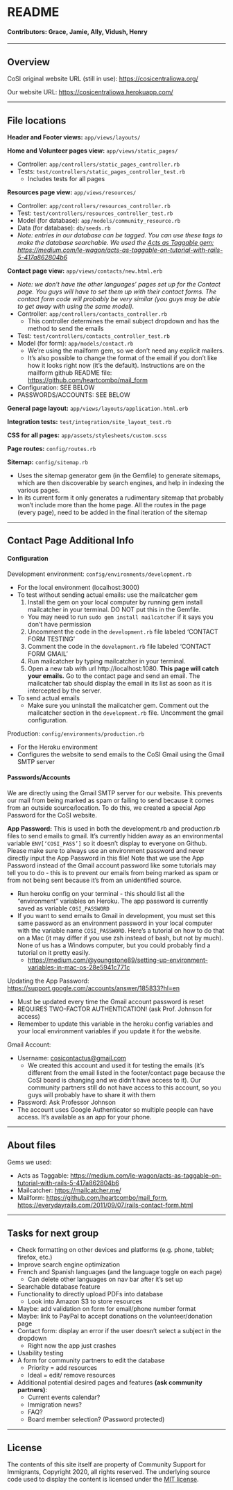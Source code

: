 # README
#### Contributors: Grace, Jamie, Ally, Vidush, Henry

----------

## Overview

CoSI original website URL (still in use): https://cosicentraliowa.org/

Our website URL: https://cosicentraliowa.herokuapp.com/

----------

## File locations
__Header and Footer views:__ `app/views/layouts/`

__Home and Volunteer pages view:__ `app/views/static_pages/`
* Controller: `app/controllers/static_pages_controller.rb`
* Tests: `test/controllers/static_pages_controller_test.rb`
  + Includes tests for all pages

__Resources page view:__ `app/views/resources/`
* Controller: `app/controllers/resources_controller.rb`
* Test: `test/controllers/resources_controller_test.rb`
* Model (for database): `app/models/community_resource.rb`
* Data (for database): `db/seeds.rb`
* _Note: entries in our database can be tagged. You can use these tags to make the database searchable. We used the [Acts as Taggable gem:](https://medium.com/le-wagon/acts-as-taggable-on-tutorial-with-rails-5-417a862804b6) https://medium.com/le-wagon/acts-as-taggable-on-tutorial-with-rails-5-417a862804b6_

__Contact page view:__ `app/views/contacts/new.html.erb`
* _Note: we don’t have the other languages’ pages set up for the Contact page. You guys will have to set them up with their contact forms. The contact form code will probably be very similar (you guys may be able to get away with using the same model)._
* Controller: `app/controllers/contacts_controller.rb`
  + This controller determines the email subject dropdown and has the method to send the emails
* Test: `test/controllers/contacts_controller_test.rb`
* Model (for form): `app/models/contact.rb`
  + We’re using the mailform gem, so we don’t need any explicit mailers. 
  + It’s also possible to change the format of the email if you don’t like how it looks right now (it’s the default). Instructions are on the mailform github README file: https://github.com/heartcombo/mail_form
* Configuration: SEE BELOW
* PASSWORDS/ACCOUNTS: SEE BELOW

__General page layout:__ `app/views/layouts/application.html.erb`

__Integration tests:__ `test/integration/site_layout_test.rb`

__CSS for all pages:__ `app/assets/stylesheets/custom.scss`

__Page routes:__ `config/routes.rb`

__Sitemap:__ `config/sitemap.rb`
* Uses the sitemap generator gem (in the Gemfile) to generate sitemaps, which are then discoverable by search engines, and help in indexing the various pages. 
* In its current form it only generates a rudimentary sitemap that probably won’t include more than the home page. All the routes in the page (every page), need to be added in the final iteration of the sitemap

---------

## Contact Page Additional Info

#### Configuration
Development environment: `config/environments/development.rb`
* For the local environment (localhost:3000)
* To test without sending actual emails: use the mailcatcher gem
  1. Install the gem on your local computer by running gem install mailcatcher in your terminal. DO NOT put this in the Gemfile. 
    + You may need to run `sudo gem install mailcatcher` if it says you don’t have permission
  2. Uncomment the code in the `development.rb` file labeled ‘CONTACT FORM TESTING’
  3. Comment the code in the `development.rb` file labeled ‘CONTACT FORM GMAIL’
  4. Run mailcatcher by typing mailcatcher in your terminal.
  5. Open a new tab with url http://localhost:1080. __This page will catch your emails.__ Go to the contact page and send an email. The mailcatcher tab should display the email in its list as soon as it is intercepted by the server.
* To send actual emails 
  + Make sure you uninstall the mailcatcher gem. Comment out the mailcatcher section in the `development.rb` file. Uncomment the gmail configuration.

Production: `config/environments/production.rb`
* For the Heroku environment
* Configures the website to send emails to the CoSI Gmail using the Gmail SMTP server

#### Passwords/Accounts
We are directly using the Gmail SMTP server for our website. This prevents our mail from being marked as spam or failing to send because it comes from an outside source/location. To do this, we created a special App Password for the CoSI website.

__App Password:__ This is used in both the development.rb and production.rb files to send emails to gmail. It’s currently hidden away as an environmental variable `ENV[‘COSI_PASS’]` so it doesn’t display to everyone on Github. Please make sure to always use an environment password and never directly input the App Password in this file! Note that we use the App Password instead of the Gmail account password like some tutorials may tell you to do - this is to prevent our emails from being marked as spam or from not being sent because it’s from an unidentified source. 
* Run heroku config on your terminal - this should list all the “environment” variables on Heroku. The app password is currently saved as variable `COSI_PASSWORD`
* If you want to send emails to Gmail in development, you must set this same password as an environment password in your local computer with the variable name `COSI_PASSWORD`. Here’s a tutorial on how to do that on a Mac (it may differ if you use zsh instead of bash, but not by much). None of us has a Windows computer, but you could probably find a tutorial on it pretty easily.
  + https://medium.com/@youngstone89/setting-up-environment-variables-in-mac-os-28e5941c771c

Updating the App Password: https://support.google.com/accounts/answer/185833?hl=en
* Must be updated every time the Gmail account password is reset
* REQUIRES TWO-FACTOR AUTHENTICATION!  (ask Prof. Johnson for access)
* Remember to update this variable in the heroku config variables and your local environment variables if you update it for the website.

Gmail Account:
* Username: cosicontactus@gmail.com
  + We created this account and used it for testing the emails (it’s different from the email listed in the footer/contact page because the CoSI board is changing and we didn’t have access to it). Our community partners still do not have access to this account, so you guys will probably have to share it with them
* Password: Ask Professor Johnson
* The account uses Google Authenticator so multiple people can have access. It’s available as an app for your phone.

---------

## About files

Gems we used:
* Acts as Taggable: https://medium.com/le-wagon/acts-as-taggable-on-tutorial-with-rails-5-417a862804b6
* Mailcatcher: https://mailcatcher.me/
* Mailform: https://github.com/heartcombo/mail_form, https://everydayrails.com/2011/09/07/rails-contact-form.html

---------

## Tasks for next group
* Check formatting on other devices and platforms (e.g. phone, tablet; firefox, etc.)
* Improve search engine optimization
* French and Spanish languages (and the language toggle on each page)
  + Can delete other languages on nav bar after it’s set up
* Searchable database feature 
* Functionality to directly upload PDFs into database
  + Look into Amazon S3 to store resources
* Maybe: add validation on form for email/phone number format
* Maybe: link to PayPal to accept donations on the volunteer/donation page
* Contact form: display an error if the user doesn’t select a subject in the dropdown
  + Right now the app just crashes 
* Usability testing
* A form for community partners to edit the database
  + Priority = add resources
  + Ideal = edit/ remove resources
* Additional potential desired pages and features __(ask community partners)__:
  + Current events calendar?
  + Immigration news?
  + FAQ?
  + Board member selection? (Password protected)

---------

## License

The contents of this site itself are property of Community Support for Immigrants, Copyright 2020, all rights reserved. The underlying source code used to display the content is licensed under the [MIT license](LICENSE.md).

